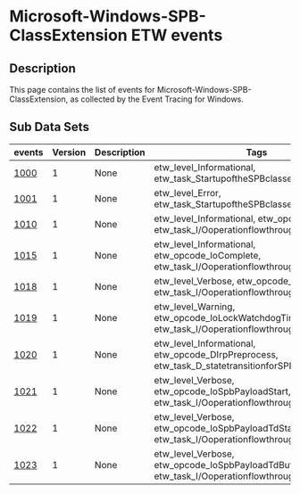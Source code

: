 # Microsoft-Windows-SPB-ClassExtension ETW events

## Description
This page contains the list of events for Microsoft-Windows-SPB-ClassExtension, as collected by the Event Tracing for Windows.

## Sub Data Sets
|events|Version|Description|Tags|
|---|---|---|---|
|[1000](events/event-1000_v1.md)|1|None|etw_level_Informational, etw_task_StartupoftheSPBclassextension|
|[1001](events/event-1001_v1.md)|1|None|etw_level_Error, etw_task_StartupoftheSPBclassextension|
|[1010](events/event-1010_v1.md)|1|None|etw_level_Informational, etw_opcode_Start, etw_task_I/OoperationflowthroughSPBCx|
|[1015](events/event-1015_v1.md)|1|None|etw_level_Informational, etw_opcode_IoComplete, etw_task_I/OoperationflowthroughSPBCx|
|[1018](events/event-1018_v1.md)|1|None|etw_level_Verbose, etw_opcode_IoSpbDirection, etw_task_I/OoperationflowthroughSPBCx|
|[1019](events/event-1019_v1.md)|1|None|etw_level_Warning, etw_opcode_IoLockWatchdogTimeout, etw_task_I/OoperationflowthroughSPBCx|
|[1020](events/event-1020_v1.md)|1|None|etw_level_Informational, etw_opcode_DIrpPreprocess, etw_task_D_statetransitionforSPBcontrollerdriver|
|[1021](events/event-1021_v1.md)|1|None|etw_level_Verbose, etw_opcode_IoSpbPayloadStart, etw_task_I/OoperationflowthroughSPBCx|
|[1022](events/event-1022_v1.md)|1|None|etw_level_Verbose, etw_opcode_IoSpbPayloadTdStart, etw_task_I/OoperationflowthroughSPBCx|
|[1023](events/event-1023_v1.md)|1|None|etw_level_Verbose, etw_opcode_IoSpbPayloadTdBuffer, etw_task_I/OoperationflowthroughSPBCx|
